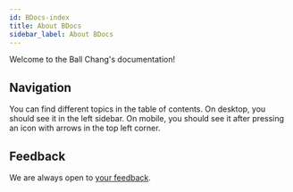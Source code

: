 ```yaml
---
id: BDocs-index
title: About BDocs
sidebar_label: About BDocs
---
```

Welcome to the Ball Chang's documentation!

## Navigation

You can find different topics in the table of contents. On desktop, you should see it in the left sidebar. On mobile, you should see it after pressing an icon with arrows in the top left corner.

## Feedback

We are always open to [your feedback](https://gitlab.com/zhangbolily/BDocs/issues).